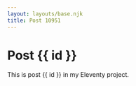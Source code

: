 ```yaml
---
layout: layouts/base.njk
title: Post 10951
---
```


# Post {{ id }}

This is post {{ id }} in my Eleventy project.
